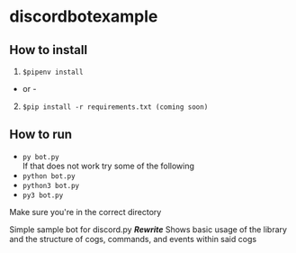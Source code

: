 # discordbotexample

## How to install
1. `$pipenv install`
- or -
2. `$pip install -r requirements.txt (coming soon)`

## How to run
- `py bot.py`  
If that does not work try some of the following
- `python bot.py`
- `python3 bot.py`
- `py3 bot.py`

Make sure you're in the correct directory

Simple sample bot for discord.py ***Rewrite***
Shows basic usage of the library and the structure of cogs, 
commands, and events within said cogs

